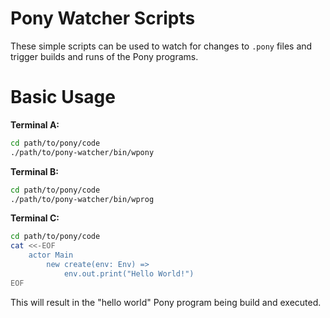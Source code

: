 # Pony Watcher Scripts

These simple scripts can be used to watch for changes to `.pony` files and
trigger builds and runs of the Pony programs.

# Basic Usage

__Terminal A:__
```bash
cd path/to/pony/code
./path/to/pony-watcher/bin/wpony
```

__Terminal B:__
```bash
cd path/to/pony/code
./path/to/pony-watcher/bin/wprog
```

__Terminal C:__
```bash
cd path/to/pony/code
cat <<-EOF
	actor Main
		new create(env: Env) =>
			env.out.print("Hello World!")
EOF
```

This will result in the "hello world" Pony program being build and executed.

